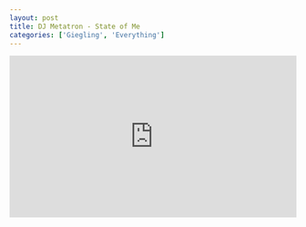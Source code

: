 ```yaml
---
layout: post
title: DJ Metatron - State of Me
categories: ['Giegling', 'Everything']
---
```


<style>.embed-container { position: relative; padding-bottom: 56.25%; height: 0; overflow: hidden; max-width: 100%; } .embed-container iframe, .embed-container object, .embed-container embed { position: absolute; top: 0; left: 0; width: 100%; height: 100%; }</style><div class='embed-container'><iframe src='https://www.youtube.com/embed/xm1-4bigrMc' frameborder='0' allowfullscreen></iframe></div>
